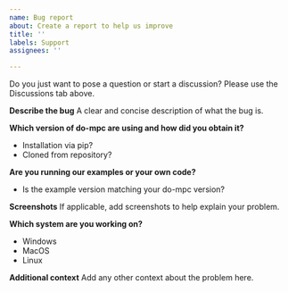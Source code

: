 ```yaml
---
name: Bug report
about: Create a report to help us improve
title: ''
labels: Support
assignees: ''

---
```


Do you just want to pose a question or start a discussion? Please use the Discussions tab above.


**Describe the bug**
A clear and concise description of what the bug is.

**Which version of do-mpc are using and how did you obtain it?**
- Installation via pip?
- Cloned from repository?

**Are you running our examples or your own code?**
- Is the example version matching your do-mpc version?

**Screenshots**
If applicable, add screenshots to help explain your problem.

**Which system are you working on?**
 - Windows
- MacOS
- Linux


**Additional context**
Add any other context about the problem here.
